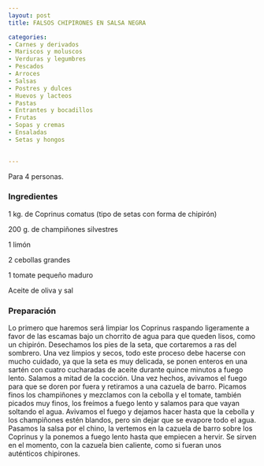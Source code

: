 ```yaml
---
layout: post
title: FALSOS CHIPIRONES EN SALSA NEGRA

categories:
- Carnes y derivados
- Mariscos y moluscos
- Verduras y legumbres
- Pescados
- Arroces
- Salsas
- Postres y dulces
- Huevos y lacteos
- Pastas
- Entrantes y bocadillos
- Frutas
- Sopas y cremas
- Ensaladas
- Setas y hongos
 

---
```

Para 4 personas.

<h3>Ingredientes</h3>

1 kg. de Coprinus comatus (tipo de setas con forma de chipirón)

200 g. de champiñones silvestres

1 limón

2 cebollas grandes

1 tomate pequeño maduro

Aceite de oliva y sal

<h3>Preparación</h3>

Lo primero que haremos será limpiar los Coprinus raspando ligeramente a favor de las escamas bajo un chorrito de agua para que queden lisos, como un chipirón. Desechamos los pies de la seta, que cortaremos a ras del sombrero. Una vez limpios y secos, todo este proceso debe hacerse con mucho cuidado, ya que la seta es muy delicada, se ponen enteros en una sartén con cuatro cucharadas de aceite durante quince minutos a fuego lento. Salamos a mitad de la cocción. Una vez hechos, avivamos el fuego para que se doren por fuera y retiramos a una cazuela de barro. Picamos finos los champiñones y mezclamos con la cebolla y el tomate, también picados muy finos, los freímos a fuego lento y salamos para que vayan soltando el agua. Avivamos el fuego y dejamos hacer hasta que la cebolla y los champiñones estén blandos, pero sin dejar que se evapore todo el agua. Pasamos la salsa por el chino, la vertemos en la cazuela de barro sobre los Coprinus y la ponemos a fuego lento hasta que empiecen a hervir. Se sirven en el momento, con la cazuela bien caliente, como si fueran unos auténticos chipirones.

